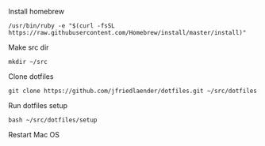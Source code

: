 Install homebrew
```
/usr/bin/ruby -e "$(curl -fsSL https://raw.githubusercontent.com/Homebrew/install/master/install)"
```

Make src dir
```
mkdir ~/src
```

Clone dotfiles
```
git clone https://github.com/jfriedlaender/dotfiles.git ~/src/dotfiles
```

Run dotfiles setup
```
bash ~/src/dotfiles/setup
```

Restart Mac OS
